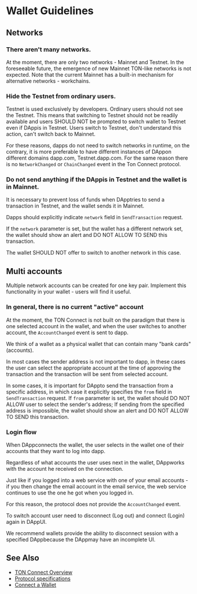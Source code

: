 # Wallet Guidelines

## Networks

### There aren't many networks.

At the moment, there are only two networks - Mainnet and Testnet.
In the foreseeable future, the emergence of new Mainnet TON-like networks is not expected. Note that the current Mainnet has a built-in mechanism for alternative networks - workchains.

### Hide the Testnet from ordinary users.

Testnet is used exclusively by developers. Ordinary users should not see the Testnet.
This means that switching to Testnet should not be readily available and users SHOULD NOT be prompted to switch wallet to Testnet even if DAppis in Testnet.
Users switch to Testnet, don't understand this action, can't switch back to Mainnet.

For these reasons, dapps do not need to switch networks in runtime, on the contrary, it is more preferable to have different instances of DAppon different domains dapp.com, Testnet.dapp.com.
For the same reason there is no `NetworkChanged` or `ChainChanged` event in the Ton Connect protocol.

### Do not send anything if the DAppis in Testnet and the wallet is in Mainnet.

It is necessary to prevent loss of funds when DApptries to send a transaction in Testnet, and the wallet sends it in Mainnet.

Dapps should explicitly indicate `network` field in `SendTransaction` request.

If the `network` parameter is set, but the wallet has a different network set, the wallet should show an alert and DO NOT ALLOW TO SEND this transaction.

The wallet SHOULD NOT offer to switch to another network in this case.

## Multi accounts

Multiple network accounts can be created for one key pair. Implement this functionality in your wallet - users will find it useful.

### In general, there is no current "active" account

At the moment, the TON Connect is not built on the paradigm that there is one selected account in the wallet, and when the user switches to another account, the `AccountChanged` event is sent to dapp.

We think of a wallet as a physical wallet that can contain many "bank cards" (accounts).

In most cases the sender address is not important to dapp, in these cases the user can select the appropriate account at the time of approving the transaction and the transaction will be sent from selected account.

In some cases, it is important for DAppto send the transaction from a specific address, in which case it explicitly specifies the `from` field in `SendTransaction` request. If `from` parameter is set, the wallet should DO NOT ALLOW user to select the sender's address; If sending from the specified address is impossible, the wallet should show an alert and DO NOT ALLOW TO SEND this transaction.

### Login flow

When DAppconnects the wallet, the user selects in the wallet one of their accounts that they want to log into dapp.

Regardless of what accounts the user uses next in the wallet, DAppworks with the account he received on the connection.

Just like if you logged into a web service with one of your email accounts - if you then change the email account in the email service, the web service continues to use the one he got when you logged in.

For this reason, the protocol does not provide the `AccountChanged` event.

To switch account user need to disconnect (Log out) and connect  (Login) again in DAppUI.

We recommend wallets provide the ability to disconnect session with a specified DAppbecause the DAppmay have an incomplete UI.

## See Also

- [TON Connect Overview](/dapps/ton-connect/overview)
- [Protocol specifications](/dapps/ton-connect/protocol/)
- [Connect a Wallet](/dapps/ton-connect/wallet)
